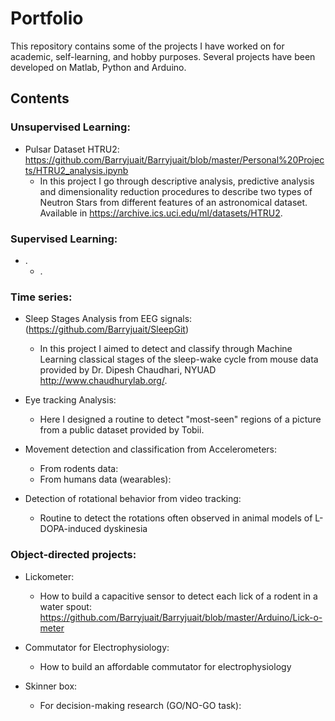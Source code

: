 # Portfolio

This repository contains some of the projects I have worked on for academic, self-learning, and hobby purposes.
Several projects have been developed on Matlab, Python and Arduino.

## Contents

### Unsupervised Learning:
- Pulsar Dataset HTRU2: https://github.com/Barryjuait/Barryjuait/blob/master/Personal%20Projects/HTRU2_analysis.ipynb
  * In this project I go through descriptive analysis, predictive analysis and dimensionality reduction procedures to describe two types of Neutron Stars from different features of an astronomical dataset. Available in https://archive.ics.uci.edu/ml/datasets/HTRU2.
  
### Supervised Learning: 
- .
  * . 
  
### Time series:
- Sleep Stages Analysis from EEG signals: (https://github.com/Barryjuait/SleepGit)
  * In this project I aimed to detect and classify through Machine Learning classical stages of 
  the sleep-wake cycle from mouse data provided by Dr. Dipesh Chaudhari, NYUAD http://www.chaudhurylab.org/.
  
- Eye tracking Analysis: 
  * Here I designed a routine to detect "most-seen" regions of a picture from a public dataset provided by Tobii. 

- Movement detection and classification from Accelerometers:
  * From rodents data:
  * From humans data (wearables):

- Detection of rotational behavior from video tracking:
  * Routine to detect the rotations often observed in animal models of L-DOPA-induced dyskinesia


### Object-directed projects:
- Lickometer:
  * How to build a capacitive sensor to detect each lick of a rodent in a water spout: 
  https://github.com/Barryjuait/Barryjuait/blob/master/Arduino/Lick-o-meter
  
- Commutator for Electrophysiology:
  * How to build an affordable commutator for electrophysiology
  
- Skinner box:
  * For decision-making research (GO/NO-GO task):

  
 
